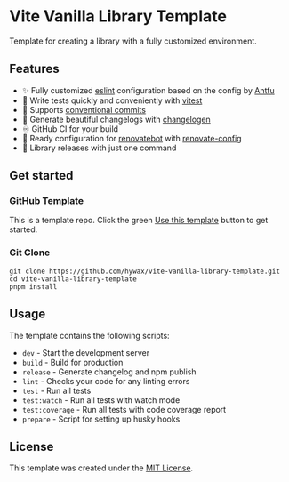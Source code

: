 # Vite Vanilla Library Template

Template for creating a library with a fully customized environment.

## Features

* ✨ Fully customized [eslint](https://eslint.org/) configuration based on the config by [Antfu](https://github.com/antfu/eslint-config)
* 🧪 Write tests quickly and conveniently with [vitest](https://vitest.dev/)
* 🤝 Supports [conventional commits](https://www.conventionalcommits.org/)
* 💅 Generate beautiful changelogs with [changelogen](https://github.com/unjs/changelogen)
* ♾️ GitHub CI for your build
* 🤖 Ready configuration for [renovatebot](https://github.com/apps/renovate) with [renovate-config](https://github.com/hywax/renovate-config)
* 🚀 Library releases with just one command

## Get started

### GitHub Template

This is a template repo. Click the green [Use this template](https://github.com/hywax/vite-vanilla-library-template/generate) button to get started.

### Git Clone

```shell
git clone https://github.com/hywax/vite-vanilla-library-template.git
cd vite-vanilla-library-template
pnpm install
```

## Usage

The template contains the following scripts:

* `dev` - Start the development server
* `build` - Build for production
* `release` - Generate changelog and npm publish
* `lint` - Checks your code for any linting errors
* `test` - Run all tests
* `test:watch` - Run all tests with watch mode
* `test:coverage` - Run all tests with code coverage report
* `prepare` - Script for setting up husky hooks

## License

This template was created under the [MIT License](LICENSE).
